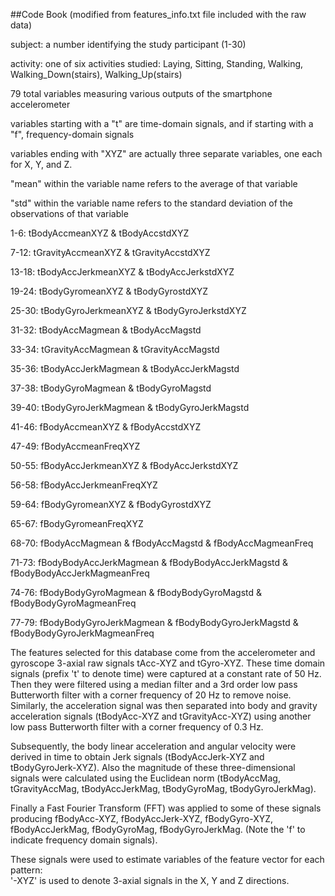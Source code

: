 ##Code Book (modified from features_info.txt file included with the raw data)

subject: a number identifying the study participant (1-30)

activity: one of six activities studied: Laying, Sitting, Standing, Walking, Walking_Down(stairs), Walking_Up(stairs)

79 total variables measuring various outputs of the smartphone accelerometer

variables starting with a "t" are time-domain signals, and if starting with a "f", frequency-domain signals

variables ending with "XYZ" are actually three separate variables, one each for X, Y, and Z.

"mean" within the variable name refers to the average of that variable 

"std" within the variable name refers to the standard deviation of the observations of that variable

1-6: tBodyAccmeanXYZ & tBodyAccstdXYZ

7-12: tGravityAccmeanXYZ & tGravityAccstdXYZ

13-18: tBodyAccJerkmeanXYZ & tBodyAccJerkstdXYZ

19-24: tBodyGyromeanXYZ & tBodyGyrostdXYZ

25-30: tBodyGyroJerkmeanXYZ & tBodyGyroJerkstdXYZ

31-32: tBodyAccMagmean & tBodyAccMagstd 

33-34: tGravityAccMagmean & tGravityAccMagstd

35-36: tBodyAccJerkMagmean & tBodyAccJerkMagstd

37-38: tBodyGyroMagmean & tBodyGyroMagstd

39-40: tBodyGyroJerkMagmean & tBodyGyroJerkMagstd

41-46: fBodyAccmeanXYZ & fBodyAccstdXYZ

47-49: fBodyAccmeanFreqXYZ

50-55: fBodyAccJerkmeanXYZ & fBodyAccJerkstdXYZ

56-58: fBodyAccJerkmeanFreqXYZ

59-64: fBodyGyromeanXYZ & fBodyGyrostdXYZ

65-67: fBodyGyromeanFreqXYZ

68-70: fBodyAccMagmean & fBodyAccMagstd & fBodyAccMagmeanFreq

71-73: fBodyBodyAccJerkMagmean & fBodyBodyAccJerkMagstd & fBodyBodyAccJerkMagmeanFreq

74-76: fBodyBodyGyroMagmean & fBodyBodyGyroMagstd & fBodyBodyGyroMagmeanFreq

77-79: fBodyBodyGyroJerkMagmean & fBodyBodyGyroJerkMagstd & fBodyBodyGyroJerkMagmeanFreq

The features selected for this database come from the accelerometer and gyroscope 3-axial raw signals tAcc-XYZ and tGyro-XYZ. These time domain signals (prefix 't' to denote time) were captured at a constant rate of 50 Hz. Then they were filtered using a median filter and a 3rd order low pass Butterworth filter with a corner frequency of 20 Hz to remove noise. Similarly, the acceleration signal was then separated into body and gravity acceleration signals (tBodyAcc-XYZ and tGravityAcc-XYZ) using another low pass Butterworth filter with a corner frequency of 0.3 Hz. 

Subsequently, the body linear acceleration and angular velocity were derived in time to obtain Jerk signals (tBodyAccJerk-XYZ and tBodyGyroJerk-XYZ). Also the magnitude of these three-dimensional signals were calculated using the Euclidean norm (tBodyAccMag, tGravityAccMag, tBodyAccJerkMag, tBodyGyroMag, tBodyGyroJerkMag). 

Finally a Fast Fourier Transform (FFT) was applied to some of these signals producing fBodyAcc-XYZ, fBodyAccJerk-XYZ, fBodyGyro-XYZ, fBodyAccJerkMag, fBodyGyroMag, fBodyGyroJerkMag. (Note the 'f' to indicate frequency domain signals). 

These signals were used to estimate variables of the feature vector for each pattern:  
'-XYZ' is used to denote 3-axial signals in the X, Y and Z directions.

